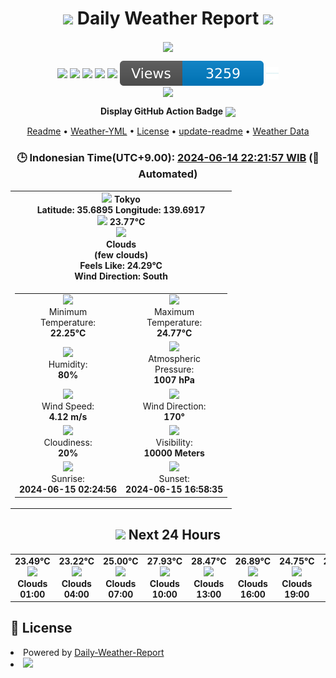 # <h1 align='center'><img height='35' src='images/cloud.png'> Daily Weather Report <img height='35' src='images/cloud.png'></h1>
<p align=center><img align=center height='80' src=images/logo_white_cropped.png></p>

<p align="center"><a href="https://github.com/azrielbsi/Daily-Weather-Report/graphs/contributors"><img align="center" src="https://img.shields.io/github/contributors/azrielbsi/Daily-Weather-Report"></a> <a href="https://github.com/azrielbsi/Daily-Weather-Report/issues"><img align="center" src="https://img.shields.io/github/issues/azrielbsi/Daily-Weather-Report"></a> <a href="https://github.com/azrielbsi/Daily-Weather-Report/pulls"><img align="center" src="https://img.shields.io/badge/PRs-welcome-brightgreen.svg?style=shields"></a> <a href="https://github.com/azrielbsi/Daily-Weather-Report/pulls"><img align="center" src="https://img.shields.io/github/issues-pr/azrielbsi/Daily-Weather-Report"></a> <a href="https://github.com/azrielbsi/Daily-Weather-Report/commits/main/"><img align="center" src="https://img.shields.io/github/commit-activity/m/azrielbsi/Daily-Weather-Report"></a> <img align="center" src="https://github.com/Julius-Ulee/github-profile-views-counter/blob/master/svg/736731255/badge.svg"> <img height='20' align="center" src="https://github.com/Julius-Ulee/github-profile-views-counter/blob/master/graph/736731255/small/week.png"><br><a href="https://github.com/azrielbsi/Daily-Weather-Report"><img align="center" src="https://img.shields.io/maintenance/yes/2024"></a></p>
<p align="center"><b>Display GitHub Action Badge</b> <a href="https://github.com/azrielbsi/Daily-Weather-Report/actions/workflows/weather.yml"><img align="center" src="https://github.com/azrielbsi/Daily-Weather-Report/actions/workflows/weather.yml/badge.svg"></a></p>
<p align="center"><a href="https://github.com/azrielbsi/Daily-Weather-Report/blob/main/README.md">Readme</a> • <a href="https://github.com/azrielbsi/Daily-Weather-Report/blob/main/.github/workflows/weather.yml">Weather-YML</a> • <a href="https://github.com/azrielbsi/Daily-Weather-Report/blob/main/LICENSE">License</a> • <a href="https://github.com/azrielbsi/Daily-Weather-Report/blob/main/scripts/update_readme.sh">update-readme</a> • <a href="https://github.com/azrielbsi/Daily-Weather-Report/blob/main/weather.json">Weather Data</a></p>
<h3 align='center'>🕒 Indonesian Time(UTC+9.00): <u>2024-06-14 22:21:57 WIB</u> (🤖Automated)</h3>

<table align='center'>
<tr>
<td align='center'><img src='images/placeholder.png' height='18'> <b>Tokyo</b><br><b>Latitude: 35.6895 Longitude: 139.6917</b><br><img src='images/thermometer.png' height='18'> <b>23.77°C</b><br><img src='https://openweathermap.org/img/w/02n.png' height='50'><br><b>Clouds</b><br><b>(few clouds)</b><br><b>Feels Like: 24.29°C<br><b>Wind Direction: South</b></b></td>
</tr>
<td>
<table>
<tr>


</tr>
<tr>
<td align='center'><img src='images/fast.png' height='25'><br>Minimum<br>Temperature:<br><b>22.25°C</b></td>
<td align='center'><img src='images/fast.png' height='25'><br>Maximum<br>Temperature:<br><b>24.77°C</b></td>
</tr>
<tr>
<td align='center'><img src='images/humidity.png' height='25'><br>Humidity:<br><b>80%</b></td>
<td align='center'><img src='images/atmospheric.png' height='25'><br>Atmospheric<br>Pressure:<br><b>1007 hPa</b></td>
</tr>
<tr>
<td align='center'><img src='images/air-flow.png' height='25'><br>Wind Speed:<br><b>4.12 m/s</b><br></b></td>
<td align='center'><img src='images/anemometer.png' height='25'><br>Wind Direction:<br><b>170°</b></td>
</tr>
<tr>
<td align='center'><img src='images/cloudy.png' height='25'><br>Cloudiness:<br><b>20%</b></td>
<td align='center'><img src='images/low-visibility.png' height='25'><br>Visibility:<br><b>10000 Meters</b></td>
</tr>
<tr>
<td align='center'><img src='images/sunrise.png' height='25'><br>Sunrise:<br><b>2024-06-15 02:24:56</b></td>
<td align='center'><img src='images/sunsets.png' height='25'><br>Sunset:<br><b>2024-06-15 16:58:35</b></td>
</tr>
</table>
</table>
<h2 align=center><img src=images/clock.png height=25> Next 24 Hours</h2>
<table align=center>
<tr>
<td align=center><b>23.49°C</b><br><img src='https://openweathermap.org/img/w/02n.png' height='50'><br><b>Clouds</b><br><b>01:00</b></td>
<td align=center><b>23.22°C</b><br><img src='https://openweathermap.org/img/w/04d.png' height='50'><br><b>Clouds</b><br><b>04:00</b></td>
<td align=center><b>25.00°C</b><br><img src='https://openweathermap.org/img/w/04d.png' height='50'><br><b>Clouds</b><br><b>07:00</b></td>
<td align=center><b>27.93°C</b><br><img src='https://openweathermap.org/img/w/04d.png' height='50'><br><b>Clouds</b><br><b>10:00</b></td>
<td align=center><b>28.47°C</b><br><img src='https://openweathermap.org/img/w/04d.png' height='50'><br><b>Clouds</b><br><b>13:00</b></td>
<td align=center><b>26.89°C</b><br><img src='https://openweathermap.org/img/w/04d.png' height='50'><br><b>Clouds</b><br><b>16:00</b></td>
<td align=center><b>24.75°C</b><br><img src='https://openweathermap.org/img/w/04n.png' height='50'><br><b>Clouds</b><br><b>19:00</b></td>
<td align=center><b>24.05°C</b><br><img src='https://openweathermap.org/img/w/04n.png' height='50'><br><b>Clouds</b><br><b>22:00</b></td>
</tr>
</table>
<h2>📄 License</h2>
<li>Powered by <a href="https://github.com/Julius-Ulee/Daily-Weather-Report">Daily-Weather-Report</a></li>
<li><a href="https://github.com/azrielbsi/Daily-Weather-Report/blob/main/LICENSE"><img src="https://img.shields.io/badge/License-MIT-yellow.svg"></a></li>
